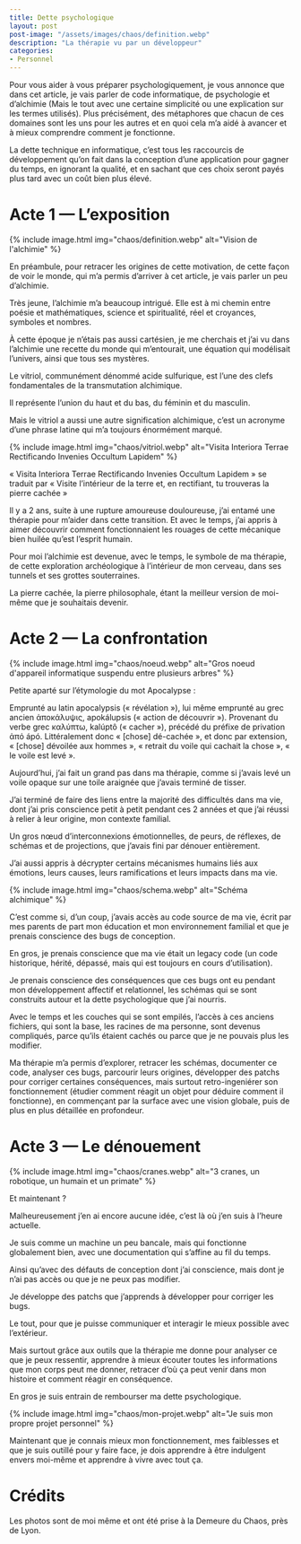 ```yaml
---
title: Dette psychologique  
layout: post  
post-image: "/assets/images/chaos/definition.webp"  
description: "La thérapie vu par un développeur"
categories:   
- Personnel
---
```



Pour vous aider à vous préparer psychologiquement, je vous annonce que dans cet article, je vais parler de code informatique, de psychologie et d’alchimie (Mais le tout avec une certaine simplicité ou une explication sur les termes utilisés). Plus précisément, des métaphores que chacun de ces domaines sont les uns pour les autres et en quoi cela m’a aidé à avancer et à mieux comprendre comment je fonctionne.  

La dette technique en informatique, c’est tous les raccourcis de développement qu’on fait dans la conception d’une application pour gagner du temps, en ignorant la qualité, et en sachant que ces choix seront payés plus tard avec un coût bien plus élevé.  

# Acte 1 — L’exposition

{% include image.html img="chaos/definition.webp" alt="Vision de l'alchimie" %}

En préambule, pour retracer les origines de cette motivation, de cette façon de voir le monde, qui m’a permis d’arriver à cet article, je vais parler un peu d’alchimie.  

Très jeune, l’alchimie m’a beaucoup intrigué. Elle est à mi chemin entre poésie et mathématiques, science et spiritualité, réel et croyances, symboles et nombres.  

À cette époque je n’étais pas aussi cartésien, je me cherchais et j’ai vu dans l’alchimie une recette du monde qui m’entourait, une équation qui modélisait l’univers, ainsi que tous ses mystères.  

Le vitriol, communément dénommé acide sulfurique, est l’une des clefs fondamentales de la transmutation alchimique.  

Il représente l’union du haut et du bas, du féminin et du masculin.  

Mais le vitriol a aussi une autre signification alchimique, c’est un acronyme d’une phrase latine qui m’a toujours énormément marqué.  

{% include image.html img="chaos/vitriol.webp" alt="Visita Interiora Terrae Rectificando Invenies Occultum Lapidem" %}

« Visita Interiora Terrae Rectificando Invenies Occultum Lapidem » se traduit par « Visite l’intérieur de la terre et, en rectifiant, tu trouveras la pierre cachée »  

Il y a 2 ans, suite à une rupture amoureuse douloureuse, j’ai entamé une thérapie pour m’aider dans cette transition. Et avec le temps, j’ai appris à aimer découvrir comment fonctionnaient les rouages de cette mécanique bien huilée qu’est l’esprit humain.  

Pour moi l’alchimie est devenue, avec le temps, le symbole de ma thérapie, de cette exploration archéologique à l’intérieur de mon cerveau, dans ses tunnels et ses grottes souterraines.  

La pierre cachée, la pierre philosophale, étant la meilleur version de moi-même que je souhaitais devenir.  

# Acte 2 — La confrontation

{% include image.html img="chaos/noeud.webp" alt="Gros noeud d'appareil informatique suspendu entre plusieurs arbres" %}

Petite aparté sur l’étymologie du mot Apocalypse :  

Emprunté au latin apocalypsis (« révélation »), lui même emprunté au grec ancien ἀποκάλυψις, apokálupsis (« action de découvrir »). Provenant du verbe grec καλύπτω, kalúptô (« cacher »), précédé du préfixe de privation ἀπό ápó. Littéralement donc « [chose] dé-cachée », et donc par extension, « [chose] dévoilée aux hommes », « retrait du voile qui cachait la chose », « le voile est levé ».  

Aujourd’hui, j’ai fait un grand pas dans ma thérapie, comme si j’avais levé un voile opaque sur une toile araignée que j’avais terminé de tisser.  

J’ai terminé de faire des liens entre la majorité des difficultés dans ma vie, dont j’ai pris conscience petit à petit pendant ces 2 années et que j’ai réussi à relier à leur origine, mon contexte familial.  

Un gros nœud d’interconnexions émotionnelles, de peurs, de réflexes, de schémas et de projections, que j’avais fini par dénouer entièrement.  

J’ai aussi appris à décrypter certains mécanismes humains liés aux émotions, leurs causes, leurs ramifications et leurs impacts dans ma vie.  

{% include image.html img="chaos/schema.webp" alt="Schéma alchimique" %}

C’est comme si, d’un coup, j’avais accès au code source de ma vie, écrit par mes parents de part mon éducation et mon environnement familial et que je prenais conscience des bugs de conception.  

En gros, je prenais conscience que ma vie était un legacy code (un code historique, hérité, dépassé, mais qui est toujours en cours d’utilisation).  

Je prenais conscience des conséquences que ces bugs ont eu pendant mon développement affectif et relationnel, les schémas qui se sont construits autour et la dette psychologique que j’ai nourris.  

Avec le temps et les couches qui se sont empilés, l’accès à ces anciens fichiers, qui sont la base, les racines de ma personne, sont devenus compliqués, parce qu’ils étaient cachés ou parce que je ne pouvais plus les modifier.  

Ma thérapie m’a permis d’explorer, retracer les schémas, documenter ce code, analyser ces bugs, parcourir leurs origines, développer des patchs pour corriger certaines conséquences, mais surtout retro-ingeniérer son fonctionnement (étudier comment réagit un objet pour déduire comment il fonctionne), en commençant par la surface avec une vision globale, puis de plus en plus détaillée en profondeur.  

# Acte 3 — Le dénouement

{% include image.html img="chaos/cranes.webp" alt="3 cranes, un robotique, un humain et un primate" %}

Et maintenant ?  

Malheureusement j’en ai encore aucune idée, c’est là où j’en suis à l’heure actuelle.  

Je suis comme un machine un peu bancale, mais qui fonctionne globalement bien, avec une documentation qui s’affine au fil du temps.  

Ainsi qu’avec des défauts de conception dont j’ai conscience, mais dont je n’ai pas accès ou que je ne peux pas modifier.  

Je développe des patchs que j’apprends à développer pour corriger les bugs.  

Le tout, pour que je puisse communiquer et interagir le mieux possible avec l’extérieur.  

Mais surtout grâce aux outils que la thérapie me donne pour analyser ce que je peux ressentir, apprendre à mieux écouter toutes les informations que mon corps peut me donner, retracer d’où ça peut venir dans mon histoire et comment réagir en conséquence.  

En gros je suis entrain de rembourser ma dette psychologique.  

{% include image.html img="chaos/mon-projet.webp" alt="Je suis mon propre projet personnel" %}

Maintenant que je connais mieux mon fonctionnement, mes faiblesses et que je suis outillé pour y faire face, je dois apprendre à être indulgent envers moi-même et apprendre à vivre avec tout ça.  

# Crédits

Les photos sont de moi même et ont été prise à la Demeure du Chaos, près de Lyon.  